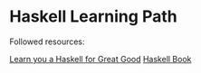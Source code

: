 # Haskell Learning Path

Followed resources:

[Learn you a Haskell for Great Good](https://learnyouahaskell.com/)
[Haskell Book](https://haskellbook.com/)
